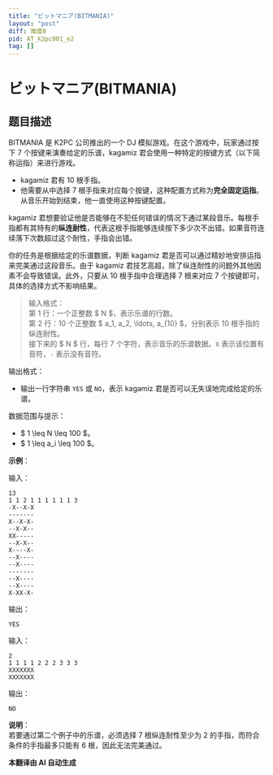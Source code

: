 ```yaml
---
title: "ビットマニア(BITMANIA)"
layout: "post"
diff: 难度0
pid: AT_k2pc001_e2
tag: []
---
```


# ビットマニア(BITMANIA)

## 题目描述

BITMANIA 是 K2PC 公司推出的一个 DJ 模拟游戏。在这个游戏中，玩家通过按下 7 个按键来演奏给定的乐谱，kagamiz 君会使用一种特定的按键方式（以下简称运指）来进行游戏。

- kagamiz 君有 10 根手指。
- 他需要从中选择 7 根手指来对应每个按键，这种配置方式称为**完全固定运指**。从音乐开始到结束，他一直使用这种按键配置。

kagamiz 君想要验证他是否能够在不犯任何错误的情况下通过某段音乐。每根手指都有其特有的**纵连耐性**，代表这根手指能够连续按下多少次不出错。如果音符连续落下次数超过这个耐性，手指会出错。

你的任务是根据给定的乐谱数据，判断 kagamiz 君是否可以通过精妙地安排运指来完美通过这段音乐。由于 kagamiz 君技艺高超，除了纵连耐性的问题外其他因素不会导致错误。此外，只要从 10 根手指中合理选择 7 根来对应 7 个按键即可，具体的选择方式不影响结果。

> 输入格式：  
> 第 1 行：一个正整数 $ N $，表示乐谱的行数。  
> 第 2 行：10 个正整数 $ a_1, a_2, \ldots, a_{10} $，分别表示 10 根手指的纵连耐性。  
> 接下来的 $ N $ 行，每行 7 个字符，表示音乐的乐谱数据。`X` 表示该位置有音符，`-` 表示没有音符。

输出格式：

- 输出一行字符串 `YES` 或 `NO`，表示 kagamiz 君是否可以无失误地完成给定的乐谱。

数据范围与提示：

- $ 1 \leq N \leq 100 $。
- $ 1 \leq a_i \leq 100 $。

**示例**：

输入：
```
13
1 1 2 1 1 1 1 1 1 3
-X--X-X
-------
X--X-X-
--X-X--
XX-----
--X-X--
X----X-
--X----
--X----
-------
--X----
--X----
X-XX-X-
```
输出：
```
YES
```

输入：
```
2
1 1 1 1 2 2 2 3 3 3
XXXXXXX
XXXXXXX
```
输出：
```
NO
```

**说明**：  
若要通过第二个例子中的乐谱，必须选择 7 根纵连耐性至少为 2 的手指，而符合条件的手指最多只能有 6 根，因此无法完美通过。

 **本翻译由 AI 自动生成**

